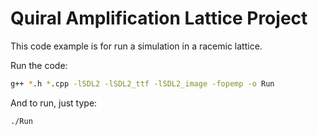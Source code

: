 # Quiral Amplification Lattice Project
This code example is for run a simulation in a racemic lattice. 

Run the code:

```bash
g++ *.h *.cpp -lSDL2 -lSDL2_ttf -lSDL2_image -fopemp -o Run
```

And to run, just type:
```bash
./Run
```
